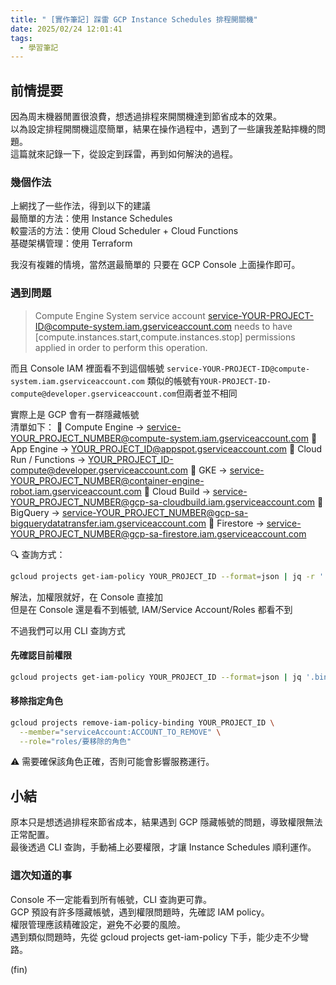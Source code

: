 ```yaml
---
title: " [實作筆記] 踩雷 GCP Instance Schedules 排程開關機"
date: 2025/02/24 12:01:41
tags:
  - 學習筆記
---
```


## 前情提要

因為周末機器閒置很浪費，想透過排程來開關機達到節省成本的效果。  
以為設定排程開關機這麼簡單，結果在操作過程中，遇到了一些讓我差點摔機的問題。  
這篇就來記錄一下，從設定到踩雷，再到如何解決的過程。

### 幾個作法

上網找了一些作法，得到以下的建議  
最簡單的方法：使用 Instance Schedules  
較靈活的方法：使用 Cloud Scheduler + Cloud Functions  
基礎架構管理：使用 Terraform  

我沒有複雜的情境，當然選最簡單的
只要在 GCP Console 上面操作即可。

### 遇到問題

> Compute Engine System service account <service-YOUR-PROJECT-ID@compute-system.iam.gserviceaccount.com>
> needs to have [compute.instances.start,compute.instances.stop] permissions applied in order to perform this operation.  

而且 Console IAM 裡面看不到這個帳號 `service-YOUR-PROJECT-ID@compute-system.iam.gserviceaccount.com`
類似的帳號有`YOUR-PROJECT-ID-compute@developer.gserviceaccount.com`但兩者並不相同

實際上是 GCP 會有一群隱藏帳號  
清單如下：
📌 Compute Engine → <service-YOUR_PROJECT_NUMBER@compute-system.iam.gserviceaccount.com>
📌 App Engine → <YOUR_PROJECT_ID@appspot.gserviceaccount.com>
📌 Cloud Run / Functions → <YOUR_PROJECT_ID-compute@developer.gserviceaccount.com>
📌 GKE → <service-YOUR_PROJECT_NUMBER@container-engine-robot.iam.gserviceaccount.com>
📌 Cloud Build → <service-YOUR_PROJECT_NUMBER@gcp-sa-cloudbuild.iam.gserviceaccount.com>
📌 BigQuery → <service-YOUR_PROJECT_NUMBER@gcp-sa-bigquerydatatransfer.iam.gserviceaccount.com>
📌 Firestore → <service-YOUR_PROJECT_NUMBER@gcp-sa-firestore.iam.gserviceaccount.com>

🔍 查詢方式：

```sh
gcloud projects get-iam-policy YOUR_PROJECT_ID --format=json | jq -r '.bindings[].members[]' | grep 'serviceAccount:'
```

解法，加權限就好，在 Console 直接加  
但是在 Console 還是看不到帳號, IAM/Service Account/Roles 都看不到

不過我們可以用 CLI 查詢方式

#### 先確認目前權限

```sh
gcloud projects get-iam-policy YOUR_PROJECT_ID --format=json | jq '.bindings[] | select(.members[] | contains("serviceAccount:ACCOUNT_TO_REMOVE"))'
```

#### 移除指定角色

```sh
gcloud projects remove-iam-policy-binding YOUR_PROJECT_ID \
  --member="serviceAccount:ACCOUNT_TO_REMOVE" \
  --role="roles/要移除的角色"
```

⚠️ 需要確保該角色正確，否則可能會影響服務運行。

## 小結

原本只是想透過排程來節省成本，結果遇到 GCP 隱藏帳號的問題，導致權限無法正常配置。  
最後透過 CLI 查詢，手動補上必要權限，才讓 Instance Schedules 順利運作。

### 這次知道的事

Console 不一定能看到所有帳號，CLI 查詢更可靠。  
GCP 預設有許多隱藏帳號，遇到權限問題時，先確認 IAM policy。  
權限管理應該精確設定，避免不必要的風險。  
遇到類似問題時，先從 gcloud projects get-iam-policy 下手，能少走不少彎路。

(fin)
